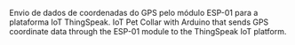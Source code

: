 Envio de dados de coordenadas do GPS pelo módulo ESP-01 para a plataforma IoT ThingSpeak. 
IoT Pet Collar with Arduino that sends GPS coordinate data through the ESP-01 module to the ThingSpeak IoT platform.
